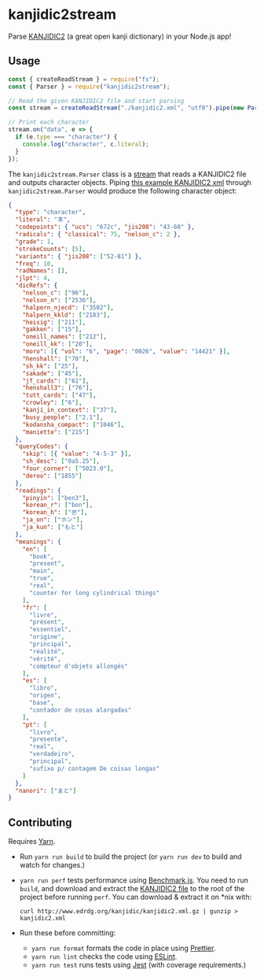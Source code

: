 # kanjidic2stream

Parse [KANJIDIC2](https://www.edrdg.org/wiki/index.php/KANJIDIC_Project) (a
great open kanji dictionary) in your Node.js app!

## Usage

```JavaScript
const { createReadStream } = require("fs");
const { Parser } = require("kanjidic2stream");

// Read the given KANJIDIC2 file and start parsing
const stream = createReadStream("./kanjidic2.xml", "utf8").pipe(new Parser());

// Print each character
stream.on("data", e => {
  if (e.type === "character") {
    console.log("character", c.literal);
  }
});
```

The `kanjidic2stream.Parser` class is a [stream] that reads a KANJIDIC2 file and
outputs character objects. Piping [this example KANJIDIC2 xml] through
`kanjidic2stream.Parser` would produce the following character object:

[stream]: https://nodejs.org/api/stream.html
[this example KANJIDIC2 xml]: https://www.edrdg.org/kanjidic/kd2examph.html

```JSON
{
  "type": "character",
  "literal": "本",
  "codepoints": { "ucs": "672c", "jis208": "43-60" },
  "radicals": { "classical": 75, "nelson_c": 2 },
  "grade": 1,
  "strokeCounts": [5],
  "variants": { "jis208": ["52-81"] },
  "freq": 10,
  "radNames": [],
  "jlpt": 4,
  "dicRefs": {
    "nelson_c": ["96"],
    "nelson_n": ["2536"],
    "halpern_njecd": ["3502"],
    "halpern_kkld": ["2183"],
    "heisig": ["211"],
    "gakken": ["15"],
    "oneill_names": ["212"],
    "oneill_kk": ["20"],
    "moro": [{ "vol": "6", "page": "0026", "value": "14421" }],
    "henshall": ["70"],
    "sh_kk": ["25"],
    "sakade": ["45"],
    "jf_cards": ["61"],
    "henshall3": ["76"],
    "tutt_cards": ["47"],
    "crowley": ["6"],
    "kanji_in_context": ["37"],
    "busy_people": ["2.1"],
    "kodansha_compact": ["1046"],
    "maniette": ["215"]
  },
  "queryCodes": {
    "skip": [{ "value": "4-5-3" }],
    "sh_desc": ["0a5.25"],
    "four_corner": ["5023.0"],
    "deroo": ["1855"]
  },
  "readings": {
    "pinyin": ["ben3"],
    "korean_r": ["bon"],
    "korean_h": ["본"],
    "ja_on": ["ホン"],
    "ja_kun": ["もと"]
  },
  "meanings": {
    "en": [
      "book",
      "present",
      "main",
      "true",
      "real",
      "counter for long cylindrical things"
    ],
    "fr": [
      "livre",
      "présent",
      "essentiel",
      "origine",
      "principal",
      "réalité",
      "vérité",
      "compteur d'objets allongés"
    ],
    "es": [
      "libro",
      "origen",
      "base",
      "contador de cosas alargadas"
    ],
    "pt": [
      "livro",
      "presente",
      "real",
      "verdadeiro",
      "principal",
      "sufixo p/ contagem De coisas longas"
    ]
  },
  "nanori": ["まと"]
}
```

## Contributing

Requires [Yarn].

- Run `yarn run build` to build the project (or `yarn run dev` to build and
  watch for changes.)
- `yarn run perf` tests performance using [Benchmark.js]. You need to run
  `build`, and download and extract the [KANJIDIC2 file] to the root of the
  project before running `perf`. You can download & extract it on *nix with:

  ```shell
  curl http://www.edrdg.org/kanjidic/kanjidic2.xml.gz | gunzip > kanjidic2.xml
  ```

- Run these before committing:
  - `yarn run format` formats the code in place using [Prettier].
  - `yarn run lint` checks the code using [ESLint].
  - `yarn run test` runs tests using [Jest] (with coverage requirements.)

[yarn]: https://yarnpkg.com/
[benchmark.js]: https://github.com/bestiejs/benchmark.js
[kanjidic2 file]: http://www.edrdg.org/kanjidic/kanjidic2.xml.gz
[prettier]: https://prettier.io/
[eslint]: https://eslint.org/
[jest]: https://jestjs.io/
